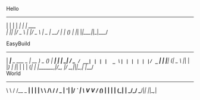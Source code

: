 Hello
 _   _      _ _       
| | | | ___| | | ___  
| |_| |/ _ \ | |/ _ \ 
|  _  |  __/ | | (_) |
|_| |_|\___|_|_|\___/ 

EasyBuild
 _____                ____        _ _     _ 
| ____|__ _ ___ _   _| __ ) _   _(_) | __| |
|  _| / _` / __| | | |  _ \| | | | | |/ _` |
| |__| (_| \__ \ |_| | |_) | |_| | | | (_| |
|_____\__,_|___/\__, |____/ \__,_|_|_|\__,_|
                |___/                       
World
__        __         _     _ 
\ \      / /__  _ __| | __| |
 \ \ /\ / / _ \| '__| |/ _` |
  \ V  V / (_) | |  | | (_| |
   \_/\_/ \___/|_|  |_|\__,_|
